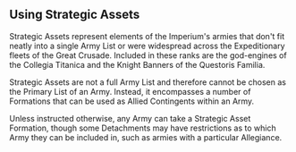 ## Using Strategic Assets

Strategic Assets represent elements of the Imperium's armies that don't fit neatly into a single Army List or were widespread across the Expeditionary fleets of the Great Crusade. Included in these ranks are the god-engines of the Collegia Titanica and the Knight Banners of the Questoris Familia.

Strategic Assets are not a full Army List and therefore cannot be chosen as the Primary List of an Army. Instead, it encompasses a number of Formations that can be used as Allied Contingents within an Army.

Unless instructed otherwise, any Army can take a Strategic Asset Formation, though some Detachments may have restrictions as to which Army they can be included in, such as armies with a particular Allegiance.